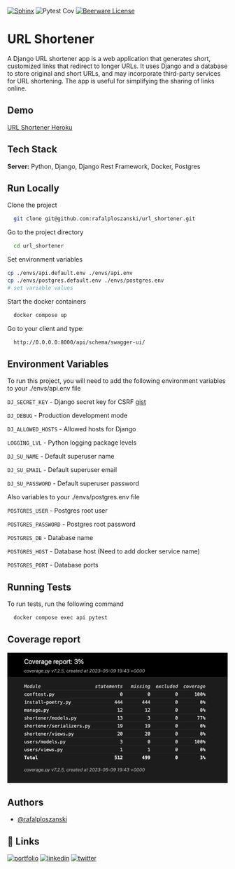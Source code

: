 [![Sphinx](https://img.shields.io/badge/documentation-yes-brightgreen.svg)](https://choosealicense.com/licenses/mit/)
![Pytest Cov](https://img.shields.io/badge/coverage-100%25-green)
[![Beerware License](https://img.shields.io/badge/license-Beerware-yellow)](https://github.com/rafalploszanski/url_shortener/blob/master/LICENSE)

# URL Shortener

A Django URL shortener app is a web application that generates short, customized links that redirect to longer URLs. It uses Django and a database to store original and short URLs, and may incorporate third-party services for URL shortening. The app is useful for simplifying the sharing of links online.


## Demo

[URL Shortener Heroku](https://heroku.com/)


## Tech Stack

**Server:** Python, Django, Django Rest Framework, Docker, Postgres


## Run Locally

Clone the project

```bash
  git clone git@github.com:rafalploszanski/url_shortener.git
```

Go to the project directory

```bash
  cd url_shortener
```

Set environment variables

```bash
cp ./envs/api.default.env ./envs/api.env
cp ./envs/postgres.default.env ./envs/postgres.env
# set variable values
```

Start the docker containers

```bash
  docker compose up
```

Go to your client and type:

```bash
  http://0.0.0.0:8000/api/schema/swagger-ui/
```

## Environment Variables

To run this project, you will need to add the following environment variables to your ./envs/api.env file

`DJ_SECRET_KEY` - Django secret key for CSRF [gist](https://gist.github.com/rafalploszanski/6899e23d1ee98e93fc930182dfa6da62)

`DJ_DEBUG` - Production development mode

`DJ_ALLOWED_HOSTS` - Allowed hosts for Django

`LOGGING_LVL` - Python logging package levels

`DJ_SU_NAME` - Default superuser name

`DJ_SU_EMAIL` - Default superuser email

`DJ_SU_PASSWORD` - Default superuser password



Also variables to your ./envs/postgres.env file

`POSTGRES_USER` - Postgres root user

`POSTGRES_PASSWORD` - Postgres root password

`POSTGRES_DB` - Database name 

`POSTGRES_HOST` - Database host (Need to add docker service name)

`POSTGRES_PORT` - Database ports




## Running Tests

To run tests, run the following command

```bash
  docker compose exec api pytest
```


## Coverage report

![Coverage report](https://raw.githubusercontent.com/rafalploszanski/url_shortener/master/screenshots/coverage.png?token=GHSAT0AAAAAAB2732R7NH2F5W25ELO7BROEZC2VOEQ)




## Authors

- [@rafalploszanski](https://github.com/rafalploszanski)


## 🔗 Links
[![portfolio](https://img.shields.io/badge/my_portfolio-000?style=for-the-badge&logo=ko-fi&logoColor=white)](https://github.com/rafalploszanski?tab=repositories)
[![linkedin](https://img.shields.io/badge/linkedin-0A66C2?style=for-the-badge&logo=linkedin&logoColor=white)](https://www.linkedin.com/in/rafał-płoszański-78391513a/)
[![twitter](https://img.shields.io/badge/twitter-1DA1F2?style=for-the-badge&logo=twitter&logoColor=white)](https://twitter.com/RafalPloszanski)


